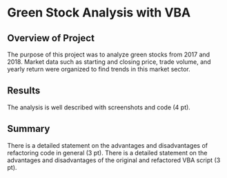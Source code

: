 # Green Stock Analysis with VBA

## Overview of Project
The purpose of this project was to analyze green stocks from 2017 and 2018. Market data such as starting and closing price, trade volume, and yearly return were organized to find trends in this market sector. 

## Results
The analysis is well described with screenshots and code (4 pt).

## Summary
There is a detailed statement on the advantages and disadvantages of refactoring code in general (3 pt).
There is a detailed statement on the advantages and disadvantages of the original and refactored VBA script (3 pt).
